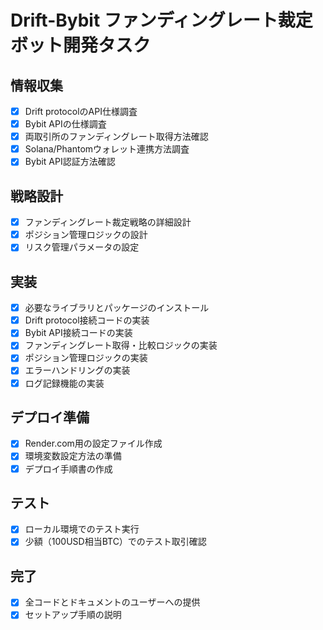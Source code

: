 # Drift-Bybit ファンディングレート裁定ボット開発タスク

## 情報収集
- [x] Drift protocolのAPI仕様調査
- [x] Bybit APIの仕様調査
- [x] 両取引所のファンディングレート取得方法確認
- [x] Solana/Phantomウォレット連携方法調査
- [x] Bybit API認証方法確認

## 戦略設計
- [x] ファンディングレート裁定戦略の詳細設計
- [x] ポジション管理ロジックの設計
- [x] リスク管理パラメータの設定

## 実装
- [x] 必要なライブラリとパッケージのインストール
- [x] Drift protocol接続コードの実装
- [x] Bybit API接続コードの実装
- [x] ファンディングレート取得・比較ロジックの実装
- [x] ポジション管理ロジックの実装
- [x] エラーハンドリングの実装
- [x] ログ記録機能の実装

## デプロイ準備
- [x] Render.com用の設定ファイル作成
- [x] 環境変数設定方法の準備
- [x] デプロイ手順書の作成

## テスト
- [x] ローカル環境でのテスト実行
- [x] 少額（100USD相当BTC）でのテスト取引確認

## 完了
- [x] 全コードとドキュメントのユーザーへの提供
- [x] セットアップ手順の説明
